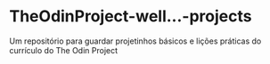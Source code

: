 # TheOdinProject-well...-projects
Um repositório para guardar projetinhos básicos e lições práticas do currículo do The Odin Project

